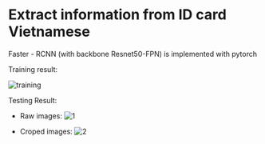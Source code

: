 # Extract information from ID card Vietnamese

Faster - RCNN (with backbone Resnet50-FPN) is implemented with pytorch

Training result:

![training](https://user-images.githubusercontent.com/66463157/103171862-00b8ee00-4882-11eb-8014-2170a5472057.jpg)

Testing Result:
- Raw images:
![1](https://user-images.githubusercontent.com/66463157/103171893-378f0400-4882-11eb-808d-b0e367cb0d3e.jpg)

- Croped images:
![2](https://user-images.githubusercontent.com/66463157/103171919-61e0c180-4882-11eb-935c-961edb8c2b89.jpg)
